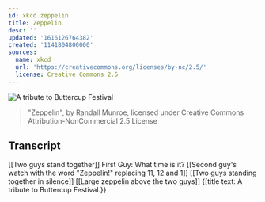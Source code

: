 ```yaml
---
id: xkcd.zeppelin
title: Zeppelin
desc: ''
updated: '1616126764382'
created: '1141804800000'
sources:
  name: xkcd
  url: 'https://creativecommons.org/licenses/by-nc/2.5/'
  license: Creative Commons 2.5
---
```

![A tribute to Buttercup Festival](https://imgs.xkcd.com/comics/zeppelin.jpg)
> "Zeppelin", by Randall Munroe, licensed under Creative Commons Attribution-NonCommercial 2.5 License

## Transcript
[[Two guys stand together]]
First Guy: What time is it?
[[Second guy's watch with the word "Zeppelin!" replacing 11, 12 and 1]]
[[Two guys standing together in silence]]
[[Large zeppelin above the two guys]]
{[title text: A tribute to Buttercup Festival.}}
